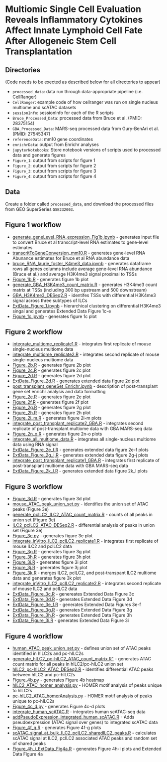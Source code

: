 # Multiomic Single Cell Evaluation Reveals Inflammatory Cytokines Affect Innate Lymphoid Cell Fate After Allogeneic Stem Cell Transplantation

## Directories 

(Code needs to be exected as described below for all directories to appear)

- `processed_data`: data run through data-appropriate pipeline (i.e. CellRanger)
- `CellRanger`: example code of how cellranger was run on single nucleus multiome and scATAC datasets  
- `sessionInfo`: sessionInfo for each of the R scripts
- `Bruce_Processed_Data`: processed data from Bruce et al. (PMID: 28375154)
- `GBA_Processed_Data`: MARS-seq processed data from Gury-BenAri et al. (PMID: 27545347)
- `referenceData`: mm10 gene coordinates
- `enrichrData`: output from Enrichr analyses 
- `jupyterNotebooks`: Store notebook versions of scripts used to processed data and generate figures
- `Figure_1`: output from scripts for figure 1
- `Figure_2`: output from scripts for figure 2
- `Figure_3`: output from scripts for figure 3
- `Figure_4`: output from scripts for figure 4

## Data

Create a folder called `processed_data`, and download the processed files from GEO SuperSeries `GSE232003`.

## Figure 1 workflow

- [generate_geneLevel_RNA_expression_Fig1b.ipynb](generate_geneLevel_RNA_expression_Fig1b.ipynb) - generates input file to convert Bruce et al transcript-level RNA estimates  to gene-level estimates
- [transcritToGeneConversion_mm10.R](transcritToGeneConversion_mm10.R) - generates gene-level RNA Abunance estimates for Bruce et al RNA abundance data
- [bruce_RNA_laurie_foster_K4me3_data.ipynb](bruce_RNA_laurie_foster_K4me3_data.ipynb) - generates dataframe rows all genes columns include average  gene-level RNA abundance (Bruce et al.) and average H3K4me3 signal proximal to TSSs
- [Figure_1b.R](Figure_1b.R) - generates figure 1b plot
- [generate_GBA_H3K4me3_count_matrix.R](generate_GBA_H3K4me3_count_matrix.R) - generates H3K4me3 count matrix at TSSs (including 300 bp upstream and 500 downstream)  
- [GBA_H3K4me3_DESeq2.R](GBA_H3K4me3_DESeq2.R) - identifes TSSs with differential H3K4me3 signal across three subtypes of ILCs
- [ExtData_Figure_1.ipynb](ExtData_Figure_1.ipynb) - hierarchical clustering on differential H3K4me3 singal and generates Extended Data Figure 1c-e 
- [Figure_1c.ipynb](Figure_1c.ipynb) - generates figure 1c plot

## Figure 2 workflow

- [integrate_multiome_replicate1.R](integrate_multiome_replicate1.R) - integrates first replicate of mouse single-nucleus multiome data
- [integrate_multiome_replicate2.R](integrate_multiome_replicate2.R) - integrates second replicate of mouse single-nucleus multiome data
- [Figure_2b.R](Figure_2b.R) - generates figure 2b plot 
- [Figure_2c.R](Figure_2c.R) - generates figure 2c plot
- [Figure_2d.R](Figure_2d.R) - generates figure 2d plot
- [ExtData_Figure_2d.R](ExtData_Figure_2d.R) - generates extended data figure 2d plot
- [post_transplant_geneSet_Enrichr.ipynb](post_transplant_geneSet_Enrichr.ipynb) - description of post-transplant gene set enrichr analysis and data formatting
- [Figure_2e.R](Figure_2e.R) - generates figure 2e plot
- [Figure_2f.R](Figure_2f.R) - generates figure 2f plot
- [Figure_2g.R](Figure_2g.R) - generates figure 2g plot
- [Figure_2h.R](Figure_2h.R) - generates figure 2h plot
- [Figure_2i_m.R](Figure_2i_m.R) - generates figure 2i-m plots
- [integrate_post_transplant_replicate2_GBA.R](integrate_post_transplant_replicate2_GBA.R) - integrates second replicate of post-transplant multiome data with GBA MARS-seq data
- [Figure_2n_o.R](Figure_2n_o.R) - generates figure 2n-o plots
- [integrate_all_multiome_data.R](integrate_all_multiome_data.R) - integrates all single-nucleus multiome data using RNA signal
- [ExtData_Figure_2e_f.R](ExtData_Figure_2e_f.R) - generates extended data figure 2e-f plots
- [ExtData_Figure_2g_j.R](ExtData_Figure_2g_j.R) - generates extended data figure 2g-j plots
- [integrate_post_transplant_replicate1_GBA.R](integrate_post_transplant_replicate1_GBA.R) - integrates first replicate of post-transplant multiome data with GBA MARS-seq data
- [ExtData_Figure_2k_l.R](ExtData_Figure_2k_l.R) - generates extended data figure 2k_l plots

## Figure 3 workflow

- [Figure_3d.R](Figure_3d.R) - generates figure 3d plot
- [mouse_ATAC_peak_union_set.py](mouse_ATAC_peak_union_set.py) - identifies the union set of ATAC peaks (Figure 3e)
- [generate_pcILC2_ILC2_ATAC_count_matrix.R](generate_pcILC2_ILC2_ATAC_count_matrix.R) - counts of all peaks in union set (Figure 3e)
- [ILC2_pcILC2_ATAC_DESeq2.R](ILC2_pcILC2_ATAC_DESeq2.R) - differential analysis of peaks in union set (Figure 3e)
- [Figure_3e.py](Figure_3e.py) - generates figure 3e plot
- [integrate_inVitro_ILC2_pcILC2_replicate1.R](integrate_inVitro_ILC2_pcILC2_replicate1.R) - integrates first replicate of mouse ILC2 and pcILC2 data
- [Figure_3g.R](Figure_3g.R) - generates figure 3g plot
- [Figure_3h.R](Figure_3h.R) - generates figure 3h plot
- [Figure_3i.R](Figure_3i.R) - generates figure 3i plot
- [Figure_3j.R](Figure_3j.R) - generates figure 3j plot
- [Figure_3k.R](Figure_3k.R) - merges ILC2, pcILC2, and post-transpant ILC2 multiome data and generates figure 3k plot
- [integrate_inVitro_ILC2_pcILC2_replicate2.R](integrate_inVitro_ILC2_pcILC2_replicate2.R) - integrates second replicate of mouse ILC2 and pcILC2 data
- [ExtData_Figure_3c.R](ExtData_Figure_3c.R) - genereates Extended Data Figure 3c
- [ExtData_Figure_3d.R](ExtData_Figure_3d.R) - generates Extended Data Figure 3d
- [ExtData_Figure_3e_f.R](ExtData_Figure_3e_f.R) - generates Extended Data Figures 3e-f
- [ExtData_Figure_3g.R](ExtData_Figure_3g.R) - generates Extended Data Figure 3g
- [ExtData_Figure_3h.R](ExtData_Figure_3h.R) - generates Extended Data Figure 3h
- [ExtData_Figure_3i.R](ExtData_Figure_3i.R) - generates Extended Data Figure 3i

## Figure 4 workflow
- [human_ATAC_peak_union_set.py](human_ATAC_peak_union_set.py) - defines union set of ATAC peaks identified in hILC2s and pc-hILC2s
- [generate_hILC2_pc-hILC2_ATAC_count_matrix.R"](generate_hILC2_pc-hILC2_ATAC_count_matrix.R") - generates ATAC count matrix for all peaks in hILC2/pc-hILC2 union set
- [hILC2_pc-hILC2_ATAC_DESeq2.R](hILC2_pc-hILC2_ATAC_DESeq2.R) - identifies differential ATAC peaks between hILC2 and pc-hILC2s
- [Figure_4b.py](Figure_4b.py) - generates Figure 4b heatmap 
- [hILC2_ATAC_homer_analysis.py](hILC2_ATAC_homer_analysis.py) - HOMER motif analysis of peaks unique to hILC2s
- [pc-hILC2_ATAC_homerAnalysis.py](pc-hILC2_ATAC_homerAnalysis.py) - HOMER motif analysis of peaks unique to pc-hILC2s
- [Figure_4c_d.py](Figure_4c_d.py) - generates Figure 4c-d plots
- [integrate_human_scATAC.R](integrate_human_scATAC.R) - integrates human scATAC-seq data
- [addPseudoExpression_integrated_human_scATAC.R](addPseudoExpression_integrated_human_scATAC.R) - Adds pseudoexpression (ATAC signal over genes) to integrated scATAC data
- [Figure_4f_g.R](Figure_4f_g.R) - generates Figure 4f-g plots
- [scATAC_signal_at_bulk_ILC2_pcILC2_sharedILC2_peaks.R](scATAC_signal_at_bulk_ILC2_pcILC2_sharedILC2_peaks.R) - calculates scATAC signal at ILC2, pcILC2 associated ATAC peaks and random set of shared peaks
- [Figure_4h_i_ExtData_Fig4a.R](Figure_4h_i_ExtData_Fig4a.R) - generates Figure 4h-i plots and Extended Data Figure 4a
